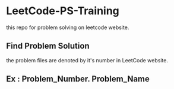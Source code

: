 # LeetCode-PS-Training
</p>this repo for problem solving on leetcode website.</p>

<h2>Find Problem Solution</h2>
<p>the problem files are denoted by it's number in LeetCode website.</p>

<h2>Ex : Problem_Number. Problem_Name</h2>

